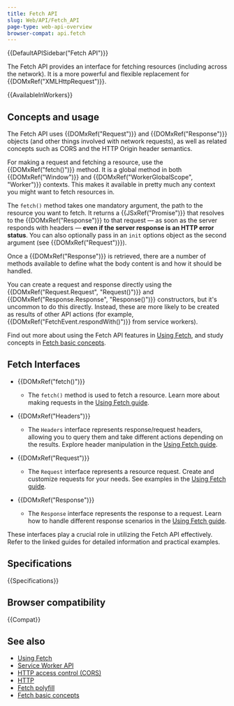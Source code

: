```yaml
---
title: Fetch API
slug: Web/API/Fetch_API
page-type: web-api-overview
browser-compat: api.fetch
---
```


{{DefaultAPISidebar("Fetch API")}}

The Fetch API provides an interface for fetching resources (including across the network). It is a more powerful and flexible replacement for {{DOMxRef("XMLHttpRequest")}}.

{{AvailableInWorkers}}

## Concepts and usage

The Fetch API uses {{DOMxRef("Request")}} and {{DOMxRef("Response")}} objects (and other things involved with network requests), as well as related concepts such as CORS and the HTTP Origin header semantics.

For making a request and fetching a resource, use the {{DOMxRef("fetch()")}} method. It is a global method in both {{DOMxRef("Window")}} and {{DOMxRef("WorkerGlobalScope", "Worker")}} contexts. This makes it available in pretty much any context you might want to fetch resources in.

The `fetch()` method takes one mandatory argument, the path to the resource you want to fetch. It returns a {{JSxRef("Promise")}} that resolves to the {{DOMxRef("Response")}} to that request — as soon as the server responds with headers — **even if the server response is an HTTP error status**. You can also optionally pass in an `init` options object as the second argument (see {{DOMxRef("Request")}}).

Once a {{DOMxRef("Response")}} is retrieved, there are a number of methods available to define what the body content is and how it should be handled.

You can create a request and response directly using the {{DOMxRef("Request.Request", "Request()")}} and {{DOMxRef("Response.Response", "Response()")}} constructors, but it's uncommon to do this directly. Instead, these are more likely to be created as results of other API actions (for example, {{DOMxRef("FetchEvent.respondWith()")}} from service workers).

Find out more about using the Fetch API features in [Using Fetch](/en-US/docs/Web/API/Fetch_API/Using_Fetch), and study concepts in [Fetch basic concepts](/en-US/docs/Web/API/Fetch_API/Basic_concepts).

## Fetch Interfaces

- {{DOMxRef("fetch()")}}
  - The `fetch()` method is used to fetch a resource. Learn more about making requests in the [Using Fetch guide](/en-US/docs/Web/API/Fetch_API/Using_Fetch).
  
- {{DOMxRef("Headers")}}
  - The `Headers` interface represents response/request headers, allowing you to query them and take different actions depending on the results. Explore header manipulation in the [Using Fetch guide](/en-US/docs/Web/API/Fetch_API/Using_Fetch).

- {{DOMxRef("Request")}}
  - The `Request` interface represents a resource request. Create and customize requests for your needs. See examples in the [Using Fetch guide](/en-US/docs/Web/API/Fetch_API/Using_Fetch).

- {{DOMxRef("Response")}}
  - The `Response` interface represents the response to a request. Learn how to handle different response scenarios in the [Using Fetch guide](/en-US/docs/Web/API/Fetch_API/Using_Fetch).

These interfaces play a crucial role in utilizing the Fetch API effectively. Refer to the linked guides for detailed information and practical examples.


## Specifications

{{Specifications}}

## Browser compatibility

{{Compat}}

## See also

- [Using Fetch](/en-US/docs/Web/API/Fetch_API/Using_Fetch)
- [Service Worker API](/en-US/docs/Web/API/Service_Worker_API)
- [HTTP access control (CORS)](/en-US/docs/Web/HTTP/CORS)
- [HTTP](/en-US/docs/Web/HTTP)
- [Fetch polyfill](https://github.com/github/fetch)
- [Fetch basic concepts](/en-US/docs/Web/API/Fetch_API/Basic_concepts)
